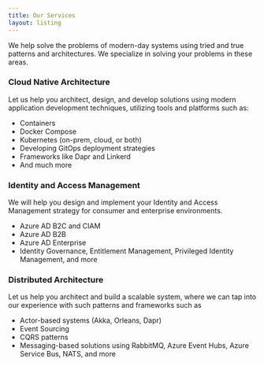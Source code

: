 ```yaml
---
title: Our Services
layout: listing
---
```


We help solve the problems of modern-day systems using tried and true patterns and architectures. We specialize in solving your problems in these areas.

### Cloud Native Architecture
Let us help you architect, design, and develop solutions using modern application development techniques, utilizing tools and platforms such as:

  - Containers
  - Docker Compose
  - Kubernetes (on-prem, cloud, or both)
  - Developing GitOps deployment strategies
  - Frameworks like Dapr and Linkerd
  - And much more

### Identity and Access Management
We will help you design and implement your Identity and Access Management strategy for consumer and enterprise environments. 

  - Azure AD B2C and CIAM
  - Azure AD B2B
  - Azure AD Enterprise
  - Identity Governance, Entitlement Management, Privileged Identity Management, and more


### Distributed Architecture
Let us help you architect and build a scalable system, where we can tap into our experience with such patterns and frameworks such as

  - Actor-based systems (Akka, Orleans, Dapr)
  - Event Sourcing
  - CQRS patterns
  - Messaging-based solutions using RabbitMQ, Azure Event Hubs, Azure Service Bus, NATS, and more